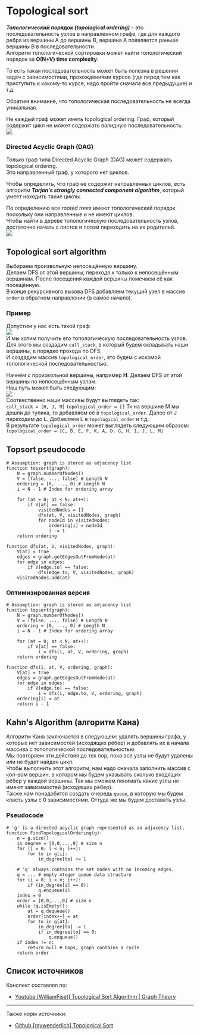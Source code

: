 # Topological sort  
**_Топологический порядок (topological ordering)_** - это последовательность узлов в направленном графе, где для 
каждого ребра из вершины A до вершины B, вершина A появляется раньше вершины B в последовательности.  
Алгоритм топологической сортировки может найти топологический порядок за **O(N+V) time complexity**.  

То есть такая последовательность может быть полезна в решении задач с зависимостями, прохождениями курсов (где перед 
тем как приступить к какому-то курсе, надо пройти сначала все предыдущие) и т.д.  

Обратим внимание, что топологическая последовательность не всегда уникальная.  

Не каждый граф может иметь topological ordering. Граф, который содержит цикл не может содержать валидную 
последовательность.  
![](images/pict1.png)  

### Directed Acyclic Graph (DAG)  
Только граф типа Directed Acyclic Graph (DAG) может содержать topological ordering.  
Это направленный граф, у которого нет циклов.  

Чтобы определить, что граф не содержит направленных циклов, есть алгоритм **_Tarjan's strongly connected component 
algorithm_**, который умеет находить такие циклы.  

По определению все _rooted trees_ имеют топологический порядок поскольку они направленные и не имеют циклов.  
Чтобы найти в дереве топологическую последовательность узлов, достаточно начать с листов и потом переходить на их 
родителей.  
![](images/pict2.png)  

## Topological sort algorithm  
Выбираем произвольную непосещённую  вершину.  
Делаем DFS от этой вершины, переходя к только к непосещённым вершинам. После посещения каждой вершины помечаем её 
как посещённую.  
В конце рекурсивного вызова DFS добавляем текущий узел в массив `order` в обратном направлении (в самое начало).  

### Пример  
Допустим у нас есть такой граф:  
![](images/pict3.png)  
И мы хотим получить его топологическую последовательность узлов.  
Для этого мы создадим `call_stack`, в который будем складывать наши вершины, в порядке прохода по DFS.  
И создадим массив `topological_order`, это будем с искомой топологической последовательностью.  

Начнём с произвольной вершины, например **H**. Делаем DFS от этой вершины по непосещённым узлам.  
Наш путь может быть следующим:  
![](images/pict4.png)  
Соотвественно наши массивы будут выглядеть так:  
`call_stack = [H, J, M]`
`topological_order = []`
Тк на вершине M мы дошли до тупика, то добавляем её в `topological_order`. 
Далее от J переходим до L. Добавляем L в `topological_order` и т.д.  
В результате `topological_order` может выглядеть следующим образом:  
`topological_order = [C, B, E, F, K, A, D, G, H, I, J, L, M]`  

## Topsort pseudocode  
```
# Assumption: graph is stored as adjacency list
function topsort(graph):
    N = graph.numberOfNodes()
    V = [false, ..., false] # Length N
    ordering = [0, ..., 0] # Length N
    i = N - 1 # Index for ordering array
    
    for (at = 0; at < N; at++):
        if V[at] == false:
            visitedNodes = []
            dfs(at, V, visitedNodes, graph)
            for nodeId in visitedNodes:
                ordering[i] = nodeId
                i -= 1
    return ordering

function dfs(at, V, visitedNodes, graph):
    V[at] = true
    edges = graph.getEdgesOutFromNode(at)
    for edge in edges:
        if V[edge.to] == false:
            dfs(edge.to, V, visitedNodes, graph)
    visitedNodes.add(at)
```
### Оптимизированная версия  
```
# Assumption: graph is stored as adjacency list
function topsort(graph):
    N = graph.numberOfNodes()
    V = [false, ..., false] # Length N
    ordering = [0, ..., 0] # Length N
    i = N - 1 # Index for ordering array

    for (at = 0; at < N; at++):
        if V[at] == false:
            i = dfs(i, at, V, ordering, graph)
    return ordering

function dfs(i, at, V, ordering, graph):
    V[at] = true
    edges = graph.getEdgesOutFromNode(at)
    for edge in edges:
        if V[edge.to] == false:
            i = dfs(i, edge.to, V, ordering, graph)
    ordering[i] = at
    return i - 1
```

## Kahn's Algorithm (алгоритм Кана)  
Алгоритм Кана заключается в следующем: удалять вершины графа, у которых нет зависимостей (исходящих рёбер) и добавлять 
их в начала массива с топологической последовательностью.  
Мы повторяем эти действия до тех пор, пока все узлы не будут удалены или не будет найден цикл.  
Чтобы выполнить этот алгоритм, нам надо сначала заполнить массив с кол-вом вершин, в котором мы будем указывать сколько 
входящих рёбер у каждой вершины. Так мы сможем понимать какие узлы не имеют зависимостей (исходящих рёбер).  
Также нам понадобится создать очередь `queue`, в которую мы будем класть узлы с 0 зависимостями. Оттуда же мы будем 
доставать узлы.  

### Pseudocode  
```
# 'g' is a directed acyclic graph represented as an adjacency list.
function FindTopologicalOrdering(g):
    n = g.size()
    in_degree = [0,0,...,0] # size n
    for (i = 0; i < n; i++):
        for to in g[i]:
            in_degree[to] += 1
    
    # 'q' always contains the set nodes with no incoming edges.
    q = ... # empty nteger queue data structure
    for (i = 0; i < n; i++):
        if (in_degree[i] == 0):
            q.enqueue(i)
    index = 0
    order = [0,0,...,0] # size n
    while !q.isEmpty():
        at = q.dequeue()
        order[index++] = at
        for to in g[at]:
            in_degree[to] -= 1
            if in_degree[to] == 0:
                q.enqueue()
    if index != n:
        return null # Oops, graph contains a cycle
    return order
```

## Список источников  
Конспект составлял по:
* [Youtube \[WilliamFiset\] Topological Sort Algorithm | Graph Theory](https://www.youtube.com/watch?v=eL-KzMXSXXI&list=PLDV1Zeh2NRsDGO4--qE8yH72HFL1Km93P&index=15)
---
Также норм источники:  
* [Github \[raywenderlich\] Topological Sort](https://github.com/raywenderlich/swift-algorithm-club/tree/master/Topological%20Sort)